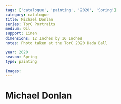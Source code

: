 ```yaml
---
tags: ['catalogue', 'painting', '2020', 'Spring']
category: catalogue
title: Michael Donlan
series: TorC Portraits
medium: Oil
support: Linen
dimensions: 12 Inches by 16 Inches
notes: Photo taken at the TorC 2020 Dada Ball

year: 2020
season: Spring
type: painting

Images:
---
```

# Michael Donlan
